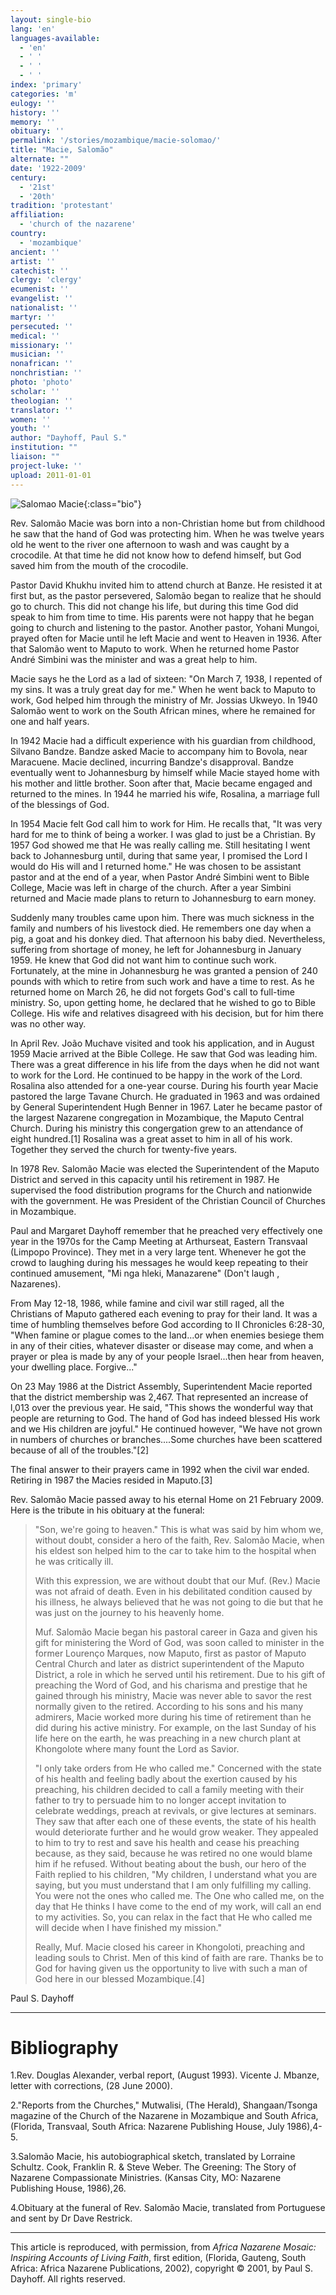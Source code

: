 ```yaml
---
layout: single-bio
lang: 'en'
languages-available:
  - 'en'
  - ' '
  - ' '
  - ' '
index: 'primary'
categories: 'm'
eulogy: ''
history: ''
memory: ''
obituary: ''
permalink: '/stories/mozambique/macie-solomao/'
title: "Macie, Salomão"
alternate: ""
date: '1922-2009'
century:
  - '21st'
  - '20th'
tradition: 'protestant'
affiliation:
  - 'church of the nazarene'
country:
  - 'mozambique'
ancient: ''
artist: ''
catechist: ''
clergy: 'clergy'
ecumenist: ''
evangelist: ''
nationalist: ''
martyr: ''
persecuted: ''
medical: ''
missionary: ''
musician: ''
nonafrican: ''
nonchristian: ''
photo: 'photo'
scholar: ''
theologian: ''
translator: ''
women: ''
youth: ''
author: "Dayhoff, Paul S."
institution: ""
liaison: ""
project-luke: ''
upload: 2011-01-01
---
```


![Salomao Macie](/images/bio-pics/mozambique/macie-solomao/Solomao-Macie.jpg){:class="bio"}

Rev. Salomão Macie was born into a non-Christian home but from childhood he saw that the hand of God was protecting him. When he was twelve years old he went to the river one afternoon to wash and was caught by a crocodile. At that time he did not know how to defend himself, but God saved him from the mouth of the crocodile.

Pastor David Khukhu invited him to attend church at Banze. He resisted it at first but, as the pastor persevered, Salomão began to realize that he should go to church. This did not change his life, but during this time God did speak to him from time to time. His parents were not happy that he began going to church and listening to the pastor. Another pastor, Yohani Mungoi, prayed often for Macie until he left Macie and went to Heaven in 1936. After that Salomão went to Maputo to work.  When he returned home Pastor André Simbini was the minister and was a great help to him.

Macie says he the Lord as a lad of sixteen: "On March 7, 1938, I repented of my sins. It was a truly great day for me." When he went back to Maputo to work, God helped him through the ministry of Mr. Jossias Ukweyo. In 1940 Salomão went to work on the South African mines, where he remained for one and half years.

In 1942 Macie had a difficult experience with his guardian from childhood, Silvano Bandze. Bandze asked Macie to accompany him to Bovola, near Maracuene. Macie declined, incurring Bandze's disapproval. Bandze eventually went to Johannesburg by himself while Macie stayed home with his mother and little brother. Soon after that, Macie became engaged and returned to the mines. In 1944 he married his wife, Rosalina, a marriage full of the blessings of God.

In 1954 Macie felt God call him to work for Him. He recalls that, "It was very hard for me to think of being a worker. I was glad to just be a Christian. By 1957 God showed me that He was really calling me. Still hesitating I went back to Johannesburg until, during that same year, I promised the Lord I would do His will and I returned home." He was chosen to be assistant pastor and at the end of a year, when Pastor André Simbini went to Bible College, Macie was left in charge of the church. After a year Simbini returned and Macie made plans to return to Johannesburg to earn money.

Suddenly many troubles came upon him. There was much sickness in the family and numbers of his livestock died. He remembers one day when a pig, a goat and his donkey died. That afternoon his baby died. Nevertheless, suffering from shortage of money, he left for Johannesburg in January 1959. He knew that God did not want him to continue such work. Fortunately, at the mine in Johannesburg he was granted a pension of 240 pounds with which to retire from such work and have a time to rest. As he returned home on March 26, he did not forgets God's call to full-time ministry. So, upon getting home, he declared that he wished to go to Bible College. His wife and relatives disagreed with his decision, but for him there was no other way.

In April Rev. João Muchave visited and took his application, and in August 1959 Macie arrived at the Bible College. He saw that God was leading him. There was a great difference in his life from the days when he did not want to work for the Lord. He continued to be happy in the work of the Lord. Rosalina also attended for a one-year course.  During his fourth year Macie pastored the large Tavane Church. He graduated in 1963 and was ordained by General Superintendent Hugh Benner in 1967. Later he became pastor of the largest Nazarene congregation in Mozambique, the Maputo Central Church. During his ministry this congergation grew to an attendance of eight hundred.[1] Rosalina was a great asset to him in all of his work. Together they served the church for twenty-five years.

In 1978 Rev. Salomão Macie was elected the Superintendent of the Maputo District and served in this capacity until his retirement in 1987. He supervised the food distribution programs for the Church and nationwide with the government. He was President of the Christian Council of Churches in Mozambique.

Paul and Margaret Dayhoff remember that he preached very effectively one year in the 1970s for the Camp Meeting at Arthurseat, Eastern Transvaal (Limpopo Province). They met in a very large tent.  Whenever he got the crowd to laughing during his messages he would keep repeating to their continued amusement, "Mi nga hleki, Manazarene" (Don't laugh , Nazarenes).

From May 12-18, 1986, while famine and civil war still raged, all the Christians of Maputo gathered each evening to pray for their land. It was a time of humbling themselves before God according to II Chronicles 6:28-30, "When famine or plague comes to the land...or when enemies besiege them in any of their cities, whatever disaster or disease may come, and when a prayer or plea is made by any of your people Israel...then hear from heaven, your dwelling place. Forgive..."

On 23 May 1986 at the District Assembly, Superintendent Macie reported that the district membership was 2,467. That represented an increase of l,013 over the previous year. He said, "This shows the wonderful way that people are returning to God. The hand of God has indeed blessed His work and we His children are joyful." He continued however, "We have not grown in numbers of churches or branches....Some churches have been scattered because of all of the troubles."[2]

The final answer to their prayers came in 1992 when the civil war ended. Retiring in 1987 the Macies resided in Maputo.[3]

Rev. Salomão Macie passed away to his eternal Home on 21 February 2009. Here is the tribute in his obituary at the funeral:

> "Son, we're going to heaven." This is what was said by him whom we, without doubt, consider a hero of the faith, Rev. Salomão Macie, when his eldest son helped him to the car to take him to the hospital when he was critically ill.
>
> With this expression, we are without doubt that our Muf. (Rev.) Macie was not afraid of death. Even in his debilitated condition caused by his illness, he always believed that he was not going to die but that he was just on the journey to his heavenly home.
>
> Muf. Salomão Macie began his pastoral career in Gaza and given his gift for ministering the Word of God, was soon called to minister in the former Lourenço Marques, now Maputo, first as pastor of Maputo Central Church and later as district superintendent of the Maputo District, a role in which he served until his retirement. Due to his gift of preaching the Word of God, and his charisma and prestige that he gained through his ministry, Macie was never able to savor the rest normally given to the retired. According to his sons and his many admirers, Macie worked more during his time of retirement than he did during his active ministry. For example, on the last Sunday of his life here on the earth, he was preaching in a new church plant at Khongolote where many fount the Lord as Savior.
>
> "I only take orders from He who called me." Concerned with the state of his health and feeling badly about the exertion caused by his preaching, his children decided to call a family meeting with their father to try to persuade him to no longer accept invitation to celebrate weddings, preach at revivals, or give lectures at seminars. They saw that after each one of these events, the state of his health would deteriorate further and he would grow weaker. They appealed to him to try to rest and save his health and cease his preaching because, as they said, because he was retired no one would blame him if he refused. Without beating about the bush, our hero of the Faith replied to his children, "My children, I understand what you are saying, but you must understand that I am only fulfilling my calling. You were not the ones who called me. The One who called me, on the day that He thinks I have come to the end of my work, will call an end to my activities. So, you can relax in the fact that He who called me will decide when I have finished my mission."
>
> Really, Muf. Macie closed his career in Khongoloti, preaching and leading souls to Christ. Men of this kind of faith are rare. Thanks be to God for having given us the opportunity to live with such a man of God here in our blessed Mozambique.[4]
>

Paul S. Dayhoff

---

# Bibliography

1.Rev. Douglas Alexander, verbal report, (August 1993). Vicente J. Mbanze, letter with corrections, (28 June 2000).

2."Reports from the Churches," Mutwalisi, (The Herald), Shangaan/Tsonga magazine of the Church of the Nazarene in Mozambique and South Africa, (Florida, Transvaal, South Africa: Nazarene Publishing House, July 1986),4-5.

3.Salomão Macie, his autobiographical sketch, translated by Lorraine Schultz. Cook, Franklin R. & Steve Weber. The Greening: The Story of Nazarene Compassionate Ministries. (Kansas City, MO: Nazarene Publishing House, 1986),26.

4.Obituary at the funeral of Rev. Salomão Macie, translated from Portuguese and sent by Dr Dave Restrick.

---

This article is reproduced, with permission, from *Africa Nazarene Mosaic: Inspiring Accounts of Living Faith*, first edition, (Florida, Gauteng, South Africa: Africa Nazarene Publications, 2002), copyright © 2001, by Paul S. Dayhoff. All rights reserved.
